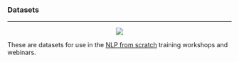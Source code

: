 ### Datasets
---

<a href="https://www.nlpfromscratch.com"><center><img src="https://drive.google.com/uc?export=view&id=1-lt6Uft8lgBG9jPD0dO6w3dAcv_EUQRP"></center></a>

These are datasets for use in the [NLP from scratch](https://www.nlpfromscratch.com) training workshops and webinars.

